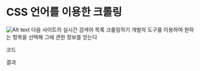 # CSS 언어를 이용한 크롤링

![Alt text](C:\Dev\workspace\crawling\source\teamlab_crawling\다음사이트.png)
다음 사이트의 실시간 검색어 목록 크롤링하기
개발자 도구를 이용하여 원하는 항목을 선택해 그에 관한 정보를 얻는다

코드

결과
